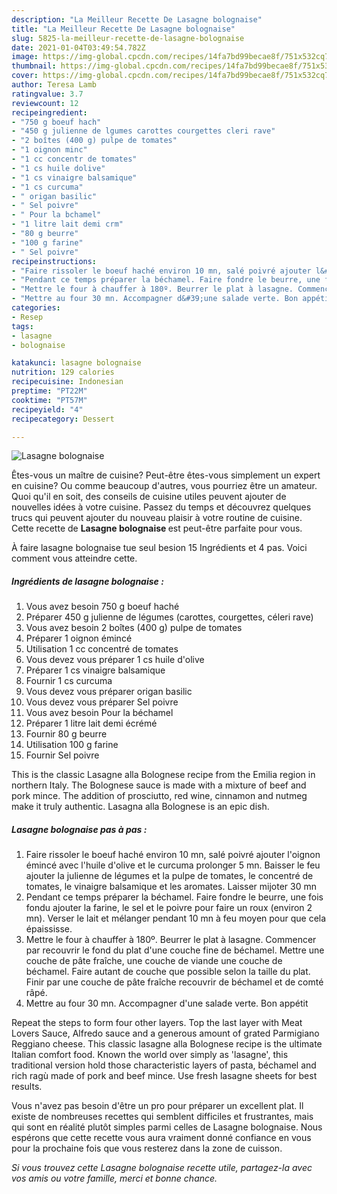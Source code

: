 ```yaml
---
description: "La Meilleur Recette De Lasagne bolognaise"
title: "La Meilleur Recette De Lasagne bolognaise"
slug: 5825-la-meilleur-recette-de-lasagne-bolognaise
date: 2021-01-04T03:49:54.782Z
image: https://img-global.cpcdn.com/recipes/14fa7bd99becae8f/751x532cq70/lasagne-bolognaise-photo-principale-de-la-recette.jpg
thumbnail: https://img-global.cpcdn.com/recipes/14fa7bd99becae8f/751x532cq70/lasagne-bolognaise-photo-principale-de-la-recette.jpg
cover: https://img-global.cpcdn.com/recipes/14fa7bd99becae8f/751x532cq70/lasagne-bolognaise-photo-principale-de-la-recette.jpg
author: Teresa Lamb
ratingvalue: 3.7
reviewcount: 12
recipeingredient:
- "750 g boeuf hach"
- "450 g julienne de lgumes carottes courgettes cleri rave"
- "2 boîtes (400 g) pulpe de tomates"
- "1 oignon minc"
- "1 cc concentr de tomates"
- "1 cs huile dolive"
- "1 cs vinaigre balsamique"
- "1 cs curcuma"
- " origan basilic"
- " Sel poivre"
- " Pour la bchamel"
- "1 litre lait demi crm"
- "80 g beurre"
- "100 g farine"
- " Sel poivre"
recipeinstructions:
- "Faire rissoler le boeuf haché environ 10 mn, salé poivré ajouter l&#39;oignon émincé avec l&#39;huile d&#39;olive et le curcuma prolonger 5 mn. Baisser le feu ajouter la julienne de légumes et la pulpe de tomates, le concentré de tomates, le vinaigre balsamique et les aromates. Laisser mijoter 30 mn"
- "Pendant ce temps préparer la béchamel. Faire fondre le beurre, une fois fondu ajouter la farine, le sel et le poivre pour faire un roux (environ 2 mn). Verser le lait et mélanger pendant 10 mn à feu moyen pour que cela épaississe."
- "Mettre le four à chauffer à 180º. Beurrer le plat à lasagne. Commencer par recouvrir le fond du plat d&#39;une couche fine de béchamel. Mettre une couche de pâte fraîche, une couche de viande une couche de béchamel. Faire autant de couche que possible selon la taille du plat. Finir par une couche de pâte fraîche recouvrir de béchamel et de comté râpé."
- "Mettre au four 30 mn. Accompagner d&#39;une salade verte. Bon appétit"
categories:
- Resep
tags:
- lasagne
- bolognaise

katakunci: lasagne bolognaise 
nutrition: 129 calories
recipecuisine: Indonesian
preptime: "PT22M"
cooktime: "PT57M"
recipeyield: "4"
recipecategory: Dessert

---
```



![Lasagne bolognaise](https://img-global.cpcdn.com/recipes/14fa7bd99becae8f/751x532cq70/lasagne-bolognaise-photo-principale-de-la-recette.jpg)

Êtes-vous un maître de cuisine? Peut-être êtes-vous simplement un expert en cuisine? Ou comme beaucoup d'autres, vous pourriez être un amateur. Quoi qu'il en soit, des conseils de cuisine utiles peuvent ajouter de nouvelles idées à votre cuisine. Passez du temps et découvrez quelques trucs qui peuvent ajouter du nouveau plaisir à votre routine de cuisine. Cette recette de <strong> Lasagne bolognaise </strong> est peut-être parfaite pour vous.

<!--inarticleads1-->

À faire lasagne bolognaise tue seul besion 15 Ingrédients et 4 pas. Voici comment vous atteindre cette.

##### Ingrédients de lasagne bolognaise :

1. Vous avez besoin 750 g boeuf haché
1. Préparer 450 g julienne de légumes (carottes, courgettes, céleri rave)
1. Vous avez besoin 2 boîtes (400 g) pulpe de tomates
1. Préparer 1 oignon émincé
1. Utilisation 1 cc concentré de tomates
1. Vous devez vous préparer 1 cs huile d&#39;olive
1. Préparer 1 cs vinaigre balsamique
1. Fournir 1 cs curcuma
1. Vous devez vous préparer  origan basilic
1. Vous devez vous préparer  Sel poivre
1. Vous avez besoin  Pour la béchamel
1. Préparer 1 litre lait demi écrémé
1. Fournir 80 g beurre
1. Utilisation 100 g farine
1. Fournir  Sel poivre


This is the classic Lasagne alla Bolognese recipe from the Emilia region in northern Italy. The Bolognese sauce is made with a mixture of beef and pork mince. The addition of prosciutto, red wine, cinnamon and nutmeg make it truly authentic. Lasagna alla Bolognese is an epic dish. 

<!--inarticleads2-->

##### Lasagne bolognaise pas à pas :

1. Faire rissoler le boeuf haché environ 10 mn, salé poivré ajouter l&#39;oignon émincé avec l&#39;huile d&#39;olive et le curcuma prolonger 5 mn. Baisser le feu ajouter la julienne de légumes et la pulpe de tomates, le concentré de tomates, le vinaigre balsamique et les aromates. Laisser mijoter 30 mn
1. Pendant ce temps préparer la béchamel. Faire fondre le beurre, une fois fondu ajouter la farine, le sel et le poivre pour faire un roux (environ 2 mn). Verser le lait et mélanger pendant 10 mn à feu moyen pour que cela épaississe.
1. Mettre le four à chauffer à 180º. Beurrer le plat à lasagne. Commencer par recouvrir le fond du plat d&#39;une couche fine de béchamel. Mettre une couche de pâte fraîche, une couche de viande une couche de béchamel. Faire autant de couche que possible selon la taille du plat. Finir par une couche de pâte fraîche recouvrir de béchamel et de comté râpé.
1. Mettre au four 30 mn. Accompagner d&#39;une salade verte. Bon appétit


Repeat the steps to form four other layers. Top the last layer with Meat Lovers Sauce, Alfredo sauce and a generous amount of grated Parmigiano Reggiano cheese. This classic lasagne alla Bolognese recipe is the ultimate Italian comfort food. Known the world over simply as &#39;lasagne&#39;, this traditional version hold those characteristic layers of pasta, béchamel and rich ragù made of pork and beef mince. Use fresh lasagne sheets for best results. 

<!--inarticleads1-->

<p>
Vous n'avez pas besoin d'être un pro pour préparer un excellent plat. Il existe de nombreuses recettes qui semblent difficiles et frustrantes, mais qui sont en réalité plutôt simples parmi celles de Lasagne bolognaise. Nous espérons que cette recette vous aura vraiment donné confiance en vous pour la prochaine fois que vous resterez dans la zone de cuisson.
</p>

<p>
<i>Si vous trouvez cette Lasagne bolognaise recette utile, partagez-la avec vos amis ou votre famille, merci et bonne chance.</i>
</p>

